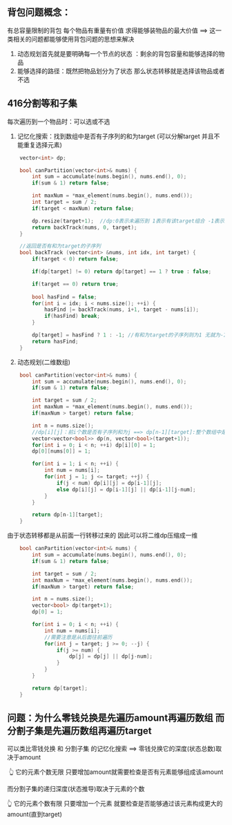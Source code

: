 

## 背包问题概念：

有总容量限制的背包  每个物品有重量有价值    求得能够装物品的最大价值 ==> 这一类相关的问题都能够使用背包问题的思想来解决

1. 动态规划首先就是要明确每一个节点的状态 ：剩余的背包容量和能够选择的物品
2. 能够选择的路径：既然把物品划分为了状态  那么状态转移就是选择该物品或者不选



## 416分割等和子集

每次遍历到一个物品时：可以选或不选  

1. 记忆化搜索：找到数组中是否有子序列的和为target (可以分解target  并且不能重复选择元素)

```c++
    vector<int> dp; 

    bool canPartition(vector<int>& nums) {
        int sum = accumulate(nums.begin(), nums.end(), 0);
        if(sum & 1) return false;

        int maxNum = *max_element(nums.begin(), nums.end());
        int target = sum / 2;
        if(target < maxNum) return false;

        dp.resize(target+1);  //dp:0表示未遍历到 1表示有该target组合 -1表示无该target组合
        return backTrack(nums, 0, target);
    }

    //返回是否有和为target的子序列
    bool backTrack (vector<int> &nums, int idx, int target) {
        if(target < 0) return false;

        if(dp[target] != 0) return dp[target] == 1 ? true : false;

        if(target == 0) return true;
        
        bool hasFind = false;
        for(int i = idx; i < nums.size(); ++i) {
            hasFind |= backTrack(nums, i+1, target - nums[i]);
            if(hasFind) break;
        }

        dp[target] = hasFind ? 1 : -1; //有和为target的子序列则为1 无就为-1
        return hasFind;
    }
```



2. 动态规划(二维数组)

```c++
    bool canPartition(vector<int>& nums) {
        int sum = accumulate(nums.begin(), nums.end(), 0);
        if(sum & 1) return false;

        int target = sum / 2;
        int maxNum = *max_element(nums.begin(), nums.end());
        if(maxNum > target) return false;

        int n = nums.size();
        //dp[i][j]：前i个数是否有子序列和为j ==> dp[n-1][target]:整个数组中是否有子序列和为target
        vector<vector<bool>> dp(n, vector<bool>(target+1));
        for(int i = 0; i < n; ++i) dp[i][0] = 1;
        dp[0][nums[0]] = 1;

        for(int i = 1; i < n; ++i) {
            int num = nums[i];
            for(int j = 1; j <= target; ++j) {
                if(j < num) dp[i][j] = dp[i-1][j];
                else dp[i][j] = dp[i-1][j] || dp[i-1][j-num];
            }
        }

        return dp[n-1][target];
    }
```



由于状态转移都是从前面一行转移过来的  因此可以将二维dp压缩成一维

```c++
    bool canPartition(vector<int>& nums) {
        int sum = accumulate(nums.begin(), nums.end(), 0);
        if(sum & 1) return false;

        int target = sum / 2;
        int maxNum = *max_element(nums.begin(), nums.end());
        if(maxNum > target) return false;

        int n = nums.size();
        vector<bool> dp(target+1);
        dp[0] = 1;

        for(int i = 0; i < n; ++i) {
            int num = nums[i];
            //需要注意是从后面往前遍历
            for(int j = target; j >= 0; --j) {
                if(j >= num) {
                    dp[j] = dp[j] || dp[j-num];
                }
            }
        }

        return dp[target];
    }
```



## 问题：为什么零钱兑换是先遍历amount再遍历数组   而分割子集是先遍历数组再遍历target

可以类比零钱兑换 和 分割子集 的记忆化搜索  ==>  零钱兑换它的深度(状态总数)取决于amount  

​																			👆 它的元素个数无限  只要增加amount就需要检查是否有元素能够组成该amount 

  而分割子集的递归深度(状态推导)取决于元素的个数

👆 它的元素个数有限  只要增加一个元素 就要检查是否能够通过该元素构成更大的amount(直到target)

